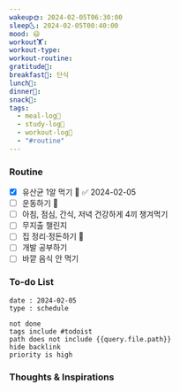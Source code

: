 ```yaml
---
wakeup🌞: 2024-02-05T06:30:00
sleep🌜: 2024-02-05T00:40:00
mood: 😄
workout🏋️: 
workout-type: 
workout-routine: 
gratitude🙏: 
breakfast🍳: 단식
lunch🍚: 
dinner🥗: 
snack🍬: 
tags:
  - meal-log📝
  - study-log📓
  - workout-log💪
  - "#routine"
---
```

### Routine 
- [x] 유산균 1알 먹기 🔼 ✅ 2024-02-05
- [ ] 운동하기 🔼
- [ ] 아침, 점심, 간식, 저녁 건강하게 4끼 챙겨먹기
- [ ] 무지출 챌린지 
- [ ] 집 정리·정돈하기 🔼
- [ ] 개발 공부하기
- [ ] 바깥 음식 안 먹기 

### To-do List 
```gEvent
date : 2024-02-05
type : schedule
```
```tasks
not done
tags include #todoist 
path does not include {{query.file.path}}
hide backlink
priority is high
```


### Thoughts & Inspirations
